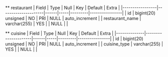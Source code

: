 ** restaurant
| Field           | Type                | Null | Key | Default | Extra          |
|-----------------|---------------------|------|-----|---------|----------------|
| id              | bigint(20) unsigned | NO   | PRI | NULL    | auto_increment |
| restaurant_name | varchar(255)        | YES  |     | NULL    |                |



** cuisine
| Field        | Type                | Null | Key | Default | Extra          |
|--------------|---------------------|------|-----|---------|----------------|
| id           | bigint(20) unsigned | NO   | PRI | NULL    | auto_increment |
| cuisine_type | varchar(255)        | YES  |     | NULL    |                |
